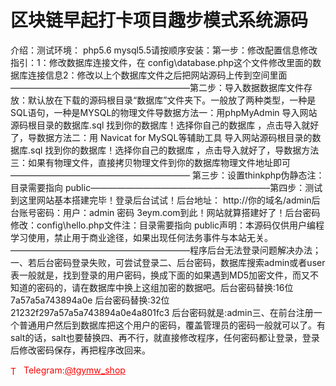 # 区块链早起打卡项目趣步模式系统源码

介绍：测试环境： php5.6 mysql5.5请按顺序安装：第一步：修改配置信息修改指引：1：修改数据库连接文件，在 config\database.php这个文件修改里面的数据库连接信息2：修改以上个数据库文件之后把网站源码上传到空间里面————————————————————–第二步：导入数据数据库文件存放：默认放在下载的源码根目录“数据库”文件夹下。一般放了两种类型，一种是SQL语句，一种是MYSQL的物理文件导数据方法一：用phpMyAdmin 导入网站源码根目录的数据库.sql 找到你的数据库！选择你自己的数据库 ，点击导入就好了，导数据方法二：用 Navicat for MySQL等辅助工具 导入网站源码根目录的数据库.sql 找到你的数据库！选择你自己的数据库 ，点击导入就好了，导数据方法三：如果有物理文件，直接拷贝物理文件到你的数据库物理文件地址即可————————————————————– 第三步：设置thinkphp伪静态注：目录需要指向 public————————————————————–第四步：测试到这里网站基本搭建完毕！登录后台试试！后台地址： http://你的域名/admin后台账号密码：用户：admin 密码 3eym.com到此！网站就算搭建好了！后台密码修改：config\hello.php文件注：目录需要指向 public声明：本源码仅供用户编程学习使用，禁止用于商业途径，如果出现任何法务事件与本站无关。————————————————————–程序后台无法登录问题解决办法； 一、若后台密码登录失败，可尝试登录二、后台密码，数据库搜索admin或者user表一般就是，找到登录的用户密码，换成下面的如果遇到MD5加密文件，而又不知道的密码的，请在数据库中换上这组加密的数据吧。后台密码替换:16位7a57a5a743894a0e 后台密码替换:32位21232f297a57a5a743894a0e4a801fc3 后台密码就是:admin三、在前台注册一个普通用户然后到数据库把这个用户的密码，覆盖管理员的密码一般就可以了。有salt的话，salt也要替换四、再不行，就直接修改程序，任何密码都让登录，登录后修改密码保存，再把程序改回来。






<p style="color: red;"><img src="https://cdn-icons-png.flaticon.com/512/2111/2111646.png" alt="Telegram Icon" style="width: 16px; vertical-align: middle; margin-right: 5px;">Telegram:<a href="https://t.me/tgymw_shop" style="color: red;">@tgymw_shop</a></p>
